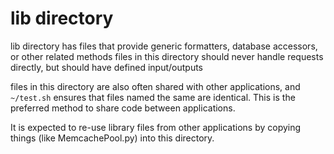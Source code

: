 lib directory
=============

lib directory has files that provide generic formatters, database accessors, or other related methods
files in this directory should never handle requests directly, but should have defined input/outputs

files in this directory are also often shared with other applications, and `~/test.sh` ensures that files
named the same are identical. This is the preferred method to share code between applications.

It is expected to re-use library files from other applications by copying things (like MemcachePool.py) into
this directory.
